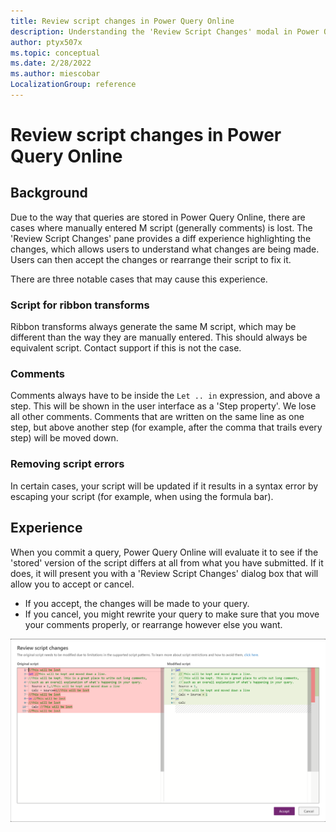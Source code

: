 ```yaml
---
title: Review script changes in Power Query Online
description: Understanding the 'Review Script Changes' modal in Power Query Online
author: ptyx507x
ms.topic: conceptual
ms.date: 2/28/2022
ms.author: miescobar
LocalizationGroup: reference
---
```



# Review script changes in Power Query Online

## Background

Due to the way that queries are stored in Power Query Online, there are cases where manually entered M script (generally comments) is lost. The 'Review Script Changes' pane provides a diff experience highlighting the changes, which allows users to understand what changes are being made. Users can then accept the changes or rearrange their script to fix it.

There are three notable cases that may cause this experience.

### Script for ribbon transforms

Ribbon transforms always generate the same M script, which may be different than the way they are manually entered. This should always be equivalent script. Contact support if this is not the case.

### Comments

Comments always have to be inside the ```Let .. in``` expression, and above a step. This will be shown in the user interface as a 'Step property'. We lose all other comments. Comments that are written on the same line as one step, but above another step (for example, after the comma that trails every step) will be moved down.

### Removing script errors

In certain cases, your script will be updated if it results in a syntax error by escaping your script (for example, when using the formula bar).

## Experience

When you commit a query, Power Query Online will evaluate it to see if the 'stored' version of the script differs at all from what you have submitted. If it does, it will present you with a 'Review Script Changes' dialog box that will allow you to accept or cancel. 
- If you accept, the changes will be made to your query. 
- If you cancel, you might rewrite your query to make sure that you move your comments properly, or rearrange however else you want.

![Review Script Changes pane depicting a diff between what is committed and what is saved.](images/review-script-changes.png "Review Script Changes pane")
